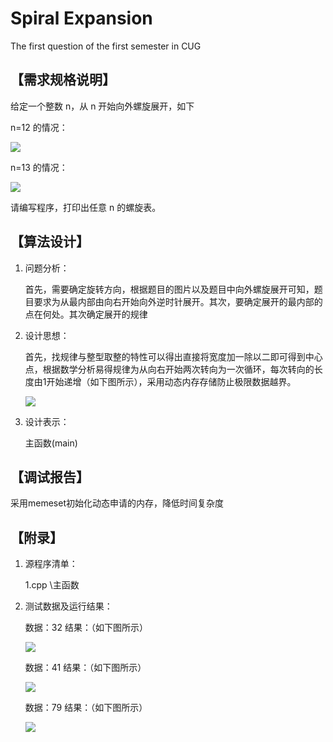 # Spiral Expansion #
The first question of the first semester in CUG

## 【需求规格说明】 ##
给定一个整数 n，从 n 开始向外螺旋展开，如下 

n=12 的情况：

![](https://github.com/Coder-0x7fffffff/SpiralExpansion/blob/master/img/12.png)

n=13 的情况：

![](https://github.com/Coder-0x7fffffff/SpiralExpansion/blob/master/img/13.png)

请编写程序，打印出任意 n 的螺旋表。

## 【算法设计】 ##
1. 问题分析：

	首先，需要确定旋转方向，根据题目的图片以及题目中向外螺旋展开可知，题目要求为从最内部由向右开始向外逆时针展开。其次，要确定展开的最内部的点在何处。其次确定展开的规律
2. 设计思想：

	首先，找规律与整型取整的特性可以得出直接将宽度加一除以二即可得到中心点，根据数学分析易得规律为从向右开始两次转向为一次循环，每次转向的长度由1开始递增（如下图所示），采用动态内存存储防止极限数据越界。

	![](https://github.com/Coder-0x7fffffff/SpiralExpansion/blob/master/img/principle.png)

3. 设计表示：

	主函数(main)

## 【调试报告】 ##
采用memeset初始化动态申请的内存，降低时间复杂度

## 【附录】 ##
1. 源程序清单：

	1.cpp  \\主函数

2. 测试数据及运行结果：

	数据：32
	结果：（如下图所示）
	
	![](https://github.com/Coder-0x7fffffff/SpiralExpansion/blob/master/img/test32.png)
	
	数据：41
	结果：（如下图所示）
	
	![](https://github.com/Coder-0x7fffffff/SpiralExpansion/blob/master/img/test41.png)
	
	数据：79
	结果：（如下图所示）
	
	![](https://github.com/Coder-0x7fffffff/SpiralExpansion/blob/master/img/test79.png)
